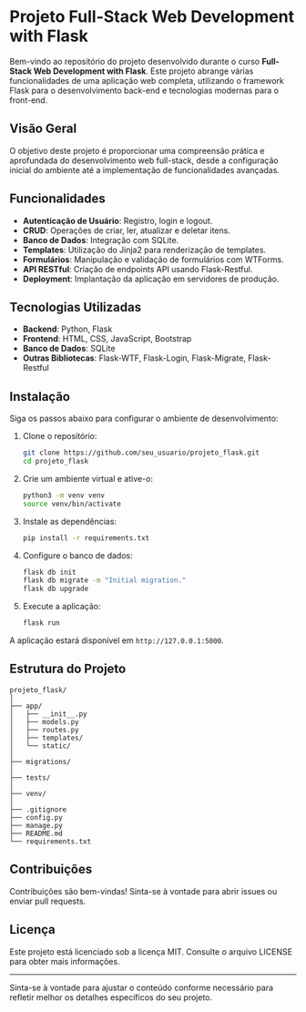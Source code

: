 # Projeto Full-Stack Web Development with Flask

Bem-vindo ao repositório do projeto desenvolvido durante o curso **Full-Stack Web Development with Flask**. Este projeto abrange várias funcionalidades de uma aplicação web completa, utilizando o framework Flask para o desenvolvimento back-end e tecnologias modernas para o front-end.

## Visão Geral

O objetivo deste projeto é proporcionar uma compreensão prática e aprofundada do desenvolvimento web full-stack, desde a configuração inicial do ambiente até a implementação de funcionalidades avançadas.

## Funcionalidades

- **Autenticação de Usuário**: Registro, login e logout.
- **CRUD**: Operações de criar, ler, atualizar e deletar itens.
- **Banco de Dados**: Integração com SQLite.
- **Templates**: Utilização do Jinja2 para renderização de templates.
- **Formulários**: Manipulação e validação de formulários com WTForms.
- **API RESTful**: Criação de endpoints API usando Flask-Restful.
- **Deployment**: Implantação da aplicação em servidores de produção.

## Tecnologias Utilizadas

- **Backend**: Python, Flask
- **Frontend**: HTML, CSS, JavaScript, Bootstrap
- **Banco de Dados**: SQLite
- **Outras Bibliotecas**: Flask-WTF, Flask-Login, Flask-Migrate, Flask-Restful

## Instalação

Siga os passos abaixo para configurar o ambiente de desenvolvimento:

1. Clone o repositório:
    ```bash
    git clone https://github.com/seu_usuario/projeto_flask.git
    cd projeto_flask
    ```

2. Crie um ambiente virtual e ative-o:
    ```bash
    python3 -m venv venv
    source venv/bin/activate
    ```

3. Instale as dependências:
    ```bash
    pip install -r requirements.txt
    ```

4. Configure o banco de dados:
    ```bash
    flask db init
    flask db migrate -m "Initial migration."
    flask db upgrade
    ```

5. Execute a aplicação:
    ```bash
    flask run
    ```

A aplicação estará disponível em `http://127.0.0.1:5000`.

## Estrutura do Projeto

```
projeto_flask/
│
├── app/
│   ├── __init__.py
│   ├── models.py
│   ├── routes.py
│   ├── templates/
│   └── static/
│
├── migrations/
│
├── tests/
│
├── venv/
│
├── .gitignore
├── config.py
├── manage.py
├── README.md
└── requirements.txt
```

## Contribuições

Contribuições são bem-vindas! Sinta-se à vontade para abrir issues ou enviar pull requests.

## Licença

Este projeto está licenciado sob a licença MIT. Consulte o arquivo LICENSE para obter mais informações.

---

Sinta-se à vontade para ajustar o conteúdo conforme necessário para refletir melhor os detalhes específicos do seu projeto.
